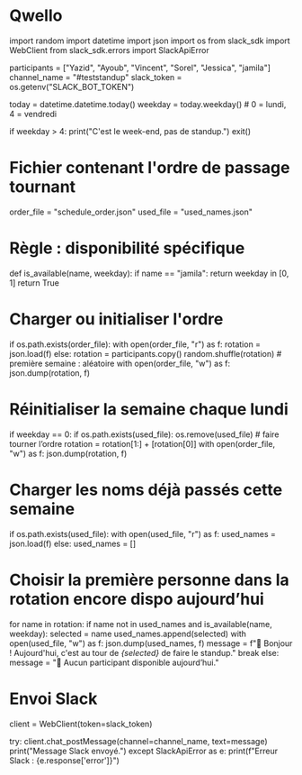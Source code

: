 # Qwello
import random
import datetime
import json
import os
from slack_sdk import WebClient
from slack_sdk.errors import SlackApiError

participants = ["Yazid", "Ayoub", "Vincent", "Sorel", "Jessica", "jamila"]
channel_name = "#teststandup"
slack_token = os.getenv("SLACK_BOT_TOKEN")

today = datetime.datetime.today()
weekday = today.weekday()  # 0 = lundi, 4 = vendredi

if weekday > 4:
    print("C'est le week-end, pas de standup.")
    exit()

# Fichier contenant l'ordre de passage tournant
order_file = "schedule_order.json"
used_file = "used_names.json"

# Règle : disponibilité spécifique
def is_available(name, weekday):
    if name == "jamila":
        return weekday in [0, 1]
    return True

# Charger ou initialiser l'ordre
if os.path.exists(order_file):
    with open(order_file, "r") as f:
        rotation = json.load(f)
else:
    rotation = participants.copy()
    random.shuffle(rotation)  # première semaine : aléatoire
    with open(order_file, "w") as f:
        json.dump(rotation, f)

# Réinitialiser la semaine chaque lundi
if weekday == 0:
    if os.path.exists(used_file):
        os.remove(used_file)
    # faire tourner l’ordre
    rotation = rotation[1:] + [rotation[0]]
    with open(order_file, "w") as f:
        json.dump(rotation, f)

# Charger les noms déjà passés cette semaine
if os.path.exists(used_file):
    with open(used_file, "r") as f:
        used_names = json.load(f)
else:
    used_names = []

# Choisir la première personne dans la rotation encore dispo aujourd’hui
for name in rotation:
    if name not in used_names and is_available(name, weekday):
        selected = name
        used_names.append(selected)
        with open(used_file, "w") as f:
            json.dump(used_names, f)
        message = f"🎤 Bonjour ! Aujourd'hui, c'est au tour de *{selected}* de faire le standup."
        break
else:
    message = "🚫 Aucun participant disponible aujourd’hui."

# Envoi Slack
client = WebClient(token=slack_token)

try:
    client.chat_postMessage(channel=channel_name, text=message)
    print("Message Slack envoyé.")
except SlackApiError as e:
    print(f"Erreur Slack : {e.response['error']}")
